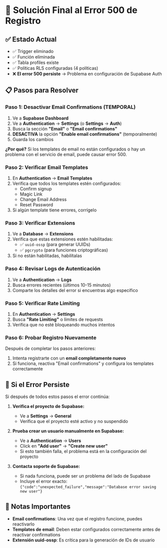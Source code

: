 # 🔧 Solución Final al Error 500 de Registro

## ✅ Estado Actual
- ✅ Trigger eliminado
- ✅ Función eliminada  
- ✅ Tabla profiles existe
- ✅ Políticas RLS configuradas (4 políticas)
- ❌ **El error 500 persiste** → Problema en configuración de Supabase Auth

## 📋 Pasos para Resolver

### Paso 1: Desactivar Email Confirmations (TEMPORAL)

1. Ve a **Supabase Dashboard**
2. Ve a **Authentication** → **Settings** (o **Settings** → **Auth**)
3. Busca la sección **"Email"** o **"Email confirmations"**
4. **DESACTIVA** la opción **"Enable email confirmations"** (temporalmente)
5. Guarda los cambios

**¿Por qué?** Si los templates de email no están configurados o hay un problema con el servicio de email, puede causar error 500.

### Paso 2: Verificar Email Templates

1. En **Authentication** → **Email Templates**
2. Verifica que todos los templates estén configurados:
   - Confirm signup
   - Magic Link
   - Change Email Address
   - Reset Password
3. Si algún template tiene errores, corrígelo

### Paso 3: Verificar Extensions

1. Ve a **Database** → **Extensions**
2. Verifica que estas extensiones estén habilitadas:
   - ✅ `uuid-ossp` (para generar UUIDs)
   - ✅ `pgcrypto` (para funciones criptográficas)
3. Si no están habilitadas, habilítalas

### Paso 4: Revisar Logs de Autenticación

1. Ve a **Authentication** → **Logs**
2. Busca errores recientes (últimos 10-15 minutos)
3. Comparte los detalles del error si encuentras algo específico

### Paso 5: Verificar Rate Limiting

1. En **Authentication** → **Settings**
2. Busca **"Rate Limiting"** o límites de requests
3. Verifica que no esté bloqueando muchos intentos

### Paso 6: Probar Registro Nuevamente

Después de completar los pasos anteriores:
1. Intenta registrarte con un **email completamente nuevo**
2. Si funciona, reactiva "Email confirmations" y configura los templates correctamente

## 🚨 Si el Error Persiste

Si después de todos estos pasos el error continúa:

1. **Verifica el proyecto de Supabase:**
   - Ve a **Settings** → **General**
   - Verifica que el proyecto esté activo y no suspendido

2. **Prueba crear un usuario manualmente en Supabase:**
   - Ve a **Authentication** → **Users**
   - Click en **"Add user"** → **"Create new user"**
   - Si esto también falla, el problema está en la configuración del proyecto

3. **Contacta soporte de Supabase:**
   - Si nada funciona, puede ser un problema del lado de Supabase
   - Incluye el error exacto: `{"code":"unexpected_failure","message":"Database error saving new user"}`

## 📝 Notas Importantes

- **Email confirmations**: Una vez que el registro funcione, puedes reactivarlo
- **Templates de email**: Deben estar configurados correctamente antes de reactivar confirmations
- **Extensión uuid-ossp**: Es crítica para la generación de IDs de usuario

